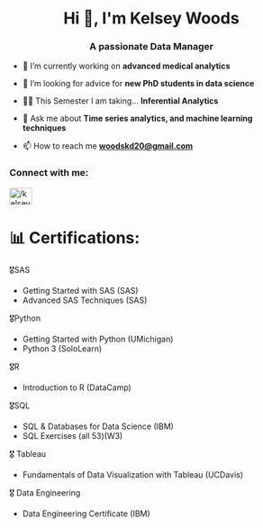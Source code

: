 <h1 align="center">Hi 👋, I'm Kelsey Woods</h1>
<h3 align="center">A passionate Data Manager</h3>

- 🔭 I’m currently working on **advanced medical analytics**

- 🤝 I’m looking for advice for **new PhD students in data science**

- 👨‍💻 This Semester I am taking... **Inferential Analytics**

- 💬 Ask me about **Time series analytics, and machine learning techniques**

- 📫 How to reach me **woodskd20@gmail.com**

<h3 align="left">Connect with me:</h3>
<p align="left">
<a href="https://linkedin.com/in//kelsey-woods-data-prof/" target="blank"><img align="center" src="https://raw.githubusercontent.com/rahuldkjain/github-profile-readme-generator/master/src/images/icons/Social/linked-in-alt.svg" alt="/kelsey-woods-data-prof/" height="30" width="40" /></a>
</p>

# 📊 Certifications:
🎖️SAS
  - Getting Started with SAS (SAS)
  - Advanced SAS Techniques (SAS)

🎖️Python
  - Getting Started with Python (UMichigan)
  - Python 3 (SoloLearn)
  
🎖️R
  - Introduction to R (DataCamp)

🎖️SQL
  - SQL & Databases for Data Science (IBM)
  - SQL Exercises (all 53)(W3)

🎖️ Tableau
  - Fundamentals of Data Visualization with Tableau (UCDavis)

🎖️ Data Engineering
  - Data Engineering Certificate (IBM) 

